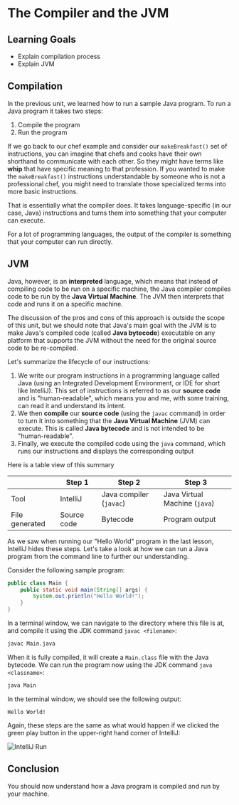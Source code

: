 # The Compiler and the JVM

## Learning Goals

- Explain compilation process
- Explain JVM

## Compilation

In the previous unit, we learned how to run a sample Java program. To run a Java
program it takes two steps:

1. Compile the program
2. Run the program

If we go back to our chef example and consider our `makeBreakfast()` set of
instructions, you can imagine that chefs and cooks have their own shorthand to
communicate with each other. So they might have terms like **whip** that have
specific meaning to that profession. If you wanted to make the `makeBreakfast()`
instructions understandable by someone who is not a professional chef, you might
need to translate those specialized terms into more basic instructions.

That is essentially what the compiler does. It takes language-specific (in our
case, Java) instructions and turns them into something that your computer can
execute.

For a lot of programming languages, the output of the compiler is something that
your computer can run directly.

## JVM

Java, however, is an **interpreted** language, which means that instead of
compiling code to be run on a specific machine, the Java compiler compiles code
to be run by the **Java Virtual Machine**. The JVM then interprets that code and
runs it on a specific machine.

The discussion of the pros and cons of this approach is outside the scope of this
unit, but we should note that Java's main goal with the JVM is to make Java's
compiled code (called **Java bytecode**) executable on any platform that
supports the JVM without the need for the original source code to be re-compiled.

Let's summarize the lifecycle of our instructions:

1. We write our program instructions in a programming language called Java (using
   an Integrated Development Environment, or IDE for short like IntelliJ).
   This set of instructions is referred to as our **source code** and is
   "human-readable", which means you and me, with some training, can read it and
   understand its intent.
2. We then **compile** our **source code** (using the `javac` command) in order
   to turn it into something that the **Java Virtual Machine** (JVM) can execute.
   This is called **Java bytecode** and is not intended to be "human-readable".
3. Finally, we execute the compiled code using the `java` command, which runs
   our instructions and displays the corresponding output

Here is a table view of this summary

|                | Step 1      | Step 2                  | Step 3                        |
|----------------|-------------|-------------------------|-------------------------------|
| Tool           | IntelliJ    | Java compiler (`javac`) | Java Virtual Machine (`java`) |
| File generated | Source code | Bytecode                | Program output                |

As we saw when running our "Hello World" program in the last lesson, IntelliJ
hides these steps. Let's take a look at how we can run a Java program from the
command line to further our understanding.

Consider the following sample program:

```java
public class Main {
    public static void main(String[] args) {
        System.out.println("Hello World!");
    }
}
```

In a terminal window, we can navigate to the directory where this file is at,
and compile it using the JDK command `javac <filename>`:

```bash
javac Main.java
```

When it is fully compiled, it will create a `Main.class` file with the
Java bytecode. We can run the program now using the JDK command
`java <classname>`:

```bash
java Main
```

In the terminal window, we should see the following output:

```text
Hello World!
```

Again, these steps are the same as what would happen if we clicked the green
play button in the upper-right hand corner of IntelliJ:

![IntelliJ Run](https://curriculum-content.s3.amazonaws.com/java-mod-1/your-first-java-program/intellij-play.png)

## Conclusion

You should now understand how a Java program is compiled and run by your
machine.
